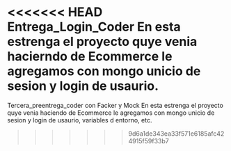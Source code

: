 <<<<<<< HEAD
Entrega_Login_Coder
En esta estrenga el proyecto quye venia hacierndo de Ecommerce le agregamos con mongo unicio de sesion 
y login de usaurio.
=======

Tercera_preentrega_coder con Facker y Mock
En esta estrenga el proyecto quye venia haciendo de Ecommerce le agregamos con mongo unicio de sesion 
y login de usaurio, variables d entorno, etc.
>>>>>>> 9d6a1de343ea33f571e6185afc424915f59f33b7


